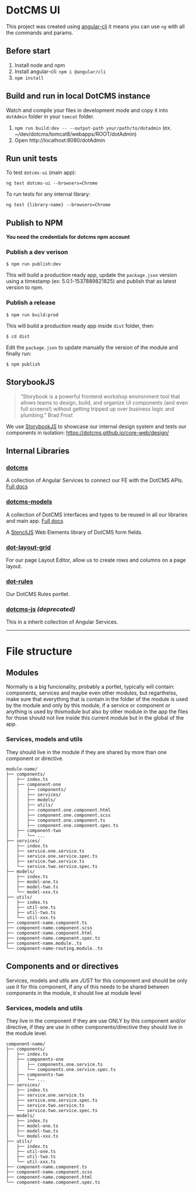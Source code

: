 # DotCMS UI

This project was created using [angular-cli](https://cli.angular.io/) it means you can use `ng` with all the commands and params.

## Before start

1. Install node and npm
2. Install angular-cli: `npm i @angular/cli`
3. `npm install`

## Build and run in local DotCMS instance

Watch and compile your files in development mode and copy it into `dotAdmin` folder in your `tomcat` folder.

1. `npm run build:dev -- --output-path your/path/to/dotadmin` (ex. ~/dev/dotcms/tomcat8/webapps/ROOT/dotAdmin)
2. Open http://localhost:8080/dotAdmin

## Run unit tests

To test `dotcms-ui` (main app):

`ng test dotcms-ui --browsers=Chrome`

To run tests for any internal library:

`ng test {library-name} --browsers=Chrome`

## Publish to NPM

**You need the credentials for dotcms npm account**

### Publish a dev verison

```
$ npm run publish:dev
```

This will build a production ready app, update the `package.json` version using a timestamp (ex: 5.0.1-1537889821825) and publish that as latest version to npm.

### Publish a release

```
$ npm run build:prod
```

This will build a production ready app inside `dist` folder, then:

```
$ cd dist
```

Edit the `package.json` to update manually the version of the module and finally run:

```
$ npm publish
```

## StorybookJS

> “Storybook is a powerful frontend workshop environment tool that allows teams to design, build, and organize UI components (and even full screens!) without getting tripped up over business logic and plumbing.” Brad Frost

We use [StorybookJS](https://storybook.js.org/) to showcase our internal design system and tests our components in isolation: https://dotcms.github.io/core-web/design/

## Internal Libraries

### [dotcms](https://github.com/dotCMS/core-web/tree/master/projects/dotcms)

A collection of Angular Services to connect our FE with the DotCMS APIs. [Full docs](https://dotcms.github.io/core-web/docs/dotcms/globals.html)

### [dotcms-models](https://github.com/dotCMS/core-web/tree/master/projects/dotcms-models)

A collection of DotCMS interfaces and types to be reused in all our libraries and main app. [Full docs](https://dotcms.github.io/core-web/docs/dotcms-models/globals.html)

A [StencilJS](https://stenciljs.com/) Web Elements library of DotCMS form fields.

### [dot-layout-grid](https://github.com/dotCMS/core-web/tree/master/projects/dot-layout-grid)

For our page Layout Editor, allow us to create rows and columns on a page layout.

### [dot-rules](https://github.com/dotCMS/core-web/tree/master/projects/dot-rules)

Our DotCMS Rules portlet.

### [dotcms-js](https://github.com/dotCMS/core-web/tree/master/projects/dotcms-js) _(deprecated)_

This in a inherit collection of Angular Services.

---

# File structure

## Modules

Normally is a big funcionality, probably a portlet, typically will contain: components, services and maybe even other modules, but regarthelss, make sure that everything that is contain in the folder of the module is used by the module and only by this module, if a service or component or anything is used by thismodule but also by other module in the app the files for those should not live inside this current module but in the global of the app.

### Services, models and utils

They should live in the module if they are shared by more than one component or directive.

```
module-name/
├── components/
│   ├── index.ts
│   ├── component-one
│   │   ├── components/
│   │   ├── services/
│   │   ├── models/
│   │   ├── utils/
│   │   ├── component.one.component.html
│   │   ├── component.one.component.scss
│   │   ├── component.one.component.ts
│   │   ├── component.one.component.spec.ts
│   ├── component-two
│   │   └── ...
├── services/
│   ├── index.ts
│   ├── service.one.service.ts
│   ├── service.one.service.spec.ts
│   ├── service.two.service.ts
│   └── service.two.service.spec.ts
├── models/
│   ├── index.ts
│   ├── model-one.ts
│   ├── model-two.ts
│   └── model-xxx.ts
├── utils/
│   ├── index.ts
│   ├── util-one.ts
│   ├── util-two.ts
│   └── util-xxx.ts
├── component-name.component.ts
├── component-name.component.scss
├── component-name.component.html
├── component-name.component.spec.ts
├── component-name.module..ts
└── component-name-routing.module..ts
```

## Components and or directives

Services, models and utils are _JUST_ for this component and should be only use it for this component, if any of this needs to be shared between components in the module, it should live at module level

### Services, models and utils

They live in the component if they are use ONLY by this component and/or directive, if they are use in other components/directive they should live in the module level.

```
component-name/
├── components/
│   ├── index.ts
│   ├── components-one
│   │   ├── components.one.service.ts
│   │   └── components.one.service.spec.ts
│   ├── components-two
│   │   └── ...
├── services/
│   ├── index.ts
│   ├── service.one.service.ts
│   ├── service.one.service.spec.ts
│   ├── service.two.service.ts
│   └── service.two.service.spec.ts
├── models/
│   ├── index.ts
│   ├── model-one.ts
│   ├── model-two.ts
│   └── model-xxx.ts
├── utils/
│   ├── index.ts
│   ├── util-one.ts
│   ├── util-two.ts
│   └── util-xxx.ts
├── component-name.component.ts
├── component-name.component.scss
├── component-name.component.html
└── component-name.component.spec.ts
```
